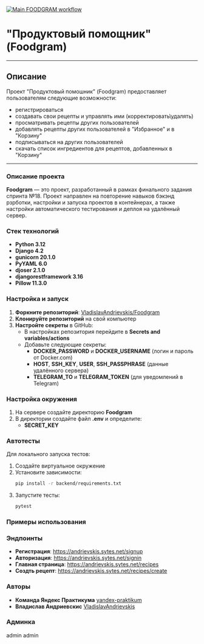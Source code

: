 [![Main FOODGRAM workflow](https://github.com/VladislavAndrievskis/foodgram/actions/workflows/foodgram_workflow.yml/badge.svg)](https://github.com/VladislavAndrievskis/foodgram/actions/workflows/foodgram_workflow.yml)
# "Продуктовый помощник" (Foodgram)
---
## Описание <a id=1></a>

Проект "Продуктовый помошник" (Foodgram) предоставляет пользователям следующие возможности:
  - регистрироваться
  - создавать свои рецепты и управлять ими (корректировать\удалять)
  - просматривать рецепты других пользователей
  - добавлять рецепты других пользователей в "Избранное" и в "Корзину"
  - подписываться на других пользователей
  - скачать список ингредиентов для рецептов, добавленных в "Корзину"
---
### Описание проекта

**Foodgram** — это проект, разработанный в рамках финального задания спринта №18. Проект направлен на повторение навыков бэкэнд рзрботки, настройки и запуска проектов в контейнерах, а также настройки автоматического тестирования и деплоя на удалённый сервер.

### Стек технологий

* **Python 3.12**
* **Django 4.2**
* **gunicorn 20.1.0**
* **PyYAML 6.0**
* **djoser 2.1.0**
* **djangorestframework 3.16**
* **Pillow 11.3.0**

### Настройка и запуск

1. **Форкните репозиторий**: [VladislavAndrievskis/Foodgram](https://github.com/VladislavAndrievskis/Foodgram.git)
2. **Клонируйте репозиторий** на свой компьютер
3. **Настройте секреты** в GitHub:
   * В настройках репозитория перейдите в **Secrets and variables/actions**
   * Добавьте следующие секреты:
     * **DOCKER_PASSWORD** и **DOCKER_USERNAME** (логин и пароль от Docker.com)
     * **HOST**, **SSH_KEY**, **USER**, **SSH_PASSPHRASE** (данные удалённого сервера)
     * **TELEGRAM_TO** и **TELEGRAM_TOKEN** (для уведомлений в Telegram)

### Настройка окружения

1. На сервере создайте директорию **Foodgram**
2. В директории создайте файл **.env** и определите:
   * **SECRET_KEY**

### Автотесты

Для локального запуска тестов:
1. Создайте виртуальное окружение
2. Установите зависимости:
   ```bash
   pip install -r backend/requirements.txt
   ```
3. Запустите тесты:
   ```bash
   pytest
   ```
### Примеры использования
### Эндпоинты

* **Регистрация**: https://andrievskis.sytes.net/signup
* **Авторизация**: https://andrievskis.sytes.net/signin
* **Главная страница**: https://andrievskis.sytes.net/recipes
* **Создть рецепт**: https://andrievskis.sytes.net/recipes/create

### Авторы

* **Команда Яндекс Практикума** [yandex-praktikum](https://github.com/yandex-praktikum)
* **Владислав Андриевскис** [VladislavAndrievskis](https://github.com/VladislavAndrievskis)

### Админкa
admin
admin
